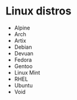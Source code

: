 # Linux distros

- Alpine
- Arch
- Artix
- Debian
- Devuan
- Fedora
- Gentoo
- Linux Mint
- RHEL
- Ubuntu
- Void
